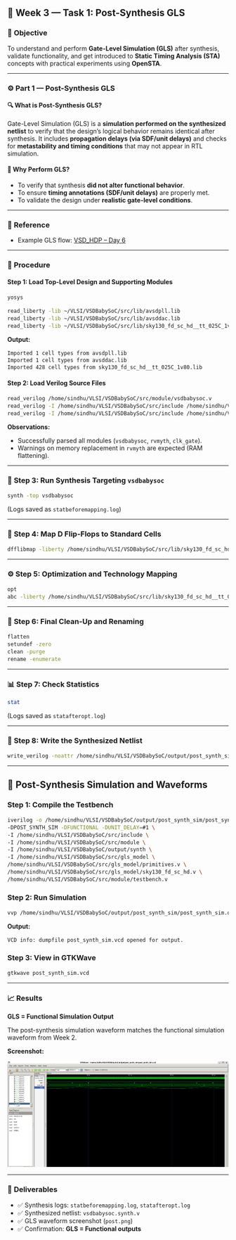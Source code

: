 
## 🧩 Week 3 — Task 1: Post-Synthesis GLS 

### 🎯 **Objective**

To understand and perform **Gate-Level Simulation (GLS)** after synthesis, validate functionality, and get introduced to **Static Timing Analysis (STA)** concepts with practical experiments using **OpenSTA**.

---

### ⚙️ **Part 1 — Post-Synthesis GLS**

#### 🔍 What is Post-Synthesis GLS?

Gate-Level Simulation (GLS) is a **simulation performed on the synthesized netlist** to verify that the design’s logical behavior remains identical after synthesis.
It includes **propagation delays (via SDF/unit delays)** and checks for **metastability and timing conditions** that may not appear in RTL simulation.

#### 🧠 Why Perform GLS?

* To verify that synthesis **did not alter functional behavior**.
* To ensure **timing annotations (SDF/unit delays)** are properly met.
* To validate the design under **realistic gate-level conditions**.

---

### 🧩 **Reference**

* Example GLS flow: [VSD_HDP – Day 6](https://github.com/Ananya-KM/VSD_HDP/blob/main/Day%206.md)

---

### 🧰 **Procedure**

#### **Step 1: Load Top-Level Design and Supporting Modules**

```bash
yosys
```

```bash
read_liberty -lib ~/VLSI/VSDBabySoC/src/lib/avsdpll.lib
read_liberty -lib ~/VLSI/VSDBabySoC/src/lib/avsddac.lib
read_liberty -lib ~/VLSI/VSDBabySoC/src/lib/sky130_fd_sc_hd__tt_025C_1v80.lib
```

**Output:**

```
Imported 1 cell types from avsdpll.lib
Imported 1 cell types from avsddac.lib
Imported 428 cell types from sky130_fd_sc_hd__tt_025C_1v80.lib
```

#### **Step 2: Load Verilog Source Files**

```bash
read_verilog /home/sindhu/VLSI/VSDBabySoC/src/module/vsdbabysoc.v
read_verilog -I /home/sindhu/VLSI/VSDBabySoC/src/include /home/sindhu/VLSI/VSDBabySoC/src/module/rvmyth.v
read_verilog -I /home/sindhu/VLSI/VSDBabySoC/src/include /home/sindhu/VLSI/VSDBabySoC/src/module/clk_gate.v
```

**Observations:**

* Successfully parsed all modules (`vsdbabysoc`, `rvmyth`, `clk_gate`).
* Warnings on memory replacement in `rvmyth` are expected (RAM flattening).

---

### 🧮 **Step 3: Run Synthesis Targeting `vsdbabysoc`**

```bash
synth -top vsdbabysoc
```

(Logs saved as `statbeforemapping.log`)

---

### 🧩 **Step 4: Map D Flip-Flops to Standard Cells**

```bash
dfflibmap -liberty /home/sindhu/VLSI/VSDBabySoC/src/lib/sky130_fd_sc_hd__tt_025C_1v80.lib
```

---

### ⚙️ **Step 5: Optimization and Technology Mapping**

```bash
opt
abc -liberty /home/sindhu/VLSI/VSDBabySoC/src/lib/sky130_fd_sc_hd__tt_025C_1v80.lib
```

---

### 🧹 **Step 6: Final Clean-Up and Renaming**

```bash
flatten
setundef -zero
clean -purge
rename -enumerate
```

---

### 📊 **Step 7: Check Statistics**

```bash
stat
```

(Logs saved as `statafteropt.log`)

---

### 📝 **Step 8: Write the Synthesized Netlist**

```bash
write_verilog -noattr /home/sindhu/VLSI/VSDBabySoC/output/post_synth_sim/vsdbabysoc.synth.v
```

---

## 🧠 Post-Synthesis Simulation and Waveforms

### **Step 1: Compile the Testbench**

```bash
iverilog -o /home/sindhu/VLSI/VSDBabySoC/output/post_synth_sim/post_synth_sim.out \
-DPOST_SYNTH_SIM -DFUNCTIONAL -DUNIT_DELAY=#1 \
-I /home/sindhu/VLSI/VSDBabySoC/src/include \
-I /home/sindhu/VLSI/VSDBabySoC/src/module \
-I /home/sindhu/VLSI/VSDBabySoC/output/synth \
-I /home/sindhu/VLSI/VSDBabySoC/src/gls_model \
/home/sindhu/VLSI/VSDBabySoC/src/gls_model/primitives.v \
/home/sindhu/VLSI/VSDBabySoC/src/gls_model/sky130_fd_sc_hd.v \
/home/sindhu/VLSI/VSDBabySoC/src/module/testbench.v
```

### **Step 2: Run Simulation**

```bash
vvp /home/sindhu/VLSI/VSDBabySoC/output/post_synth_sim/post_synth_sim.out
```

**Output:**

```
VCD info: dumpfile post_synth_sim.vcd opened for output.
```

### **Step 3: View in GTKWave**

```bash
gtkwave post_synth_sim.vcd
```

---

### 📈 **Results**

**GLS = Functional Simulation Output**

The post-synthesis simulation waveform matches the functional simulation waveform from Week 2.

**Screenshot:**

![alt text](post.png)

---

### 🧾 **Deliverables**

* ✅ Synthesis logs: `statbeforemapping.log`, `statafteropt.log`
* ✅ Synthesized netlist: `vsdbabysoc.synth.v`
* ✅ GLS waveform screenshot (`post.png`)
* ✅ Confirmation: **GLS = Functional outputs**

